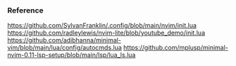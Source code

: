 ### Reference

https://github.com/SylvanFranklin/.config/blob/main/nvim/init.lua
https://github.com/radleylewis/nvim-lite/blob/youtube_demo/init.lua
https://github.com/adibhanna/minimal-vim/blob/main/lua/config/autocmds.lua
https://github.com/mplusp/minimal-nvim-0.11-lsp-setup/blob/main/lsp/lua_ls.lua
